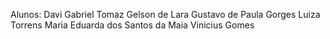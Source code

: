 Alunos: 
Davi Gabriel Tomaz
Gelson de Lara
Gustavo de Paula Gorges
Luiza Torrens
Maria Eduarda dos Santos da Maia
Vinicius Gomes
